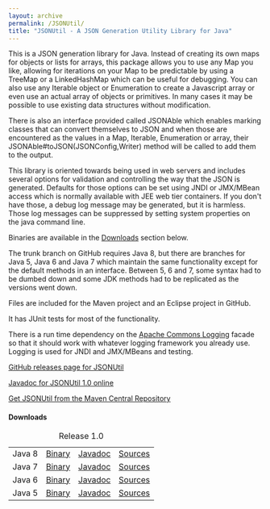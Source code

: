 ```yaml
---
layout: archive
permalink: /JSONUtil/
title: "JSONUtil - A JSON Generation Utility Library for Java"
---
```


This is a JSON generation library for Java.  Instead of creating its own maps for
objects or lists for arrays, this package allows you to use any Map you like,
allowing for iterations on your Map to be predictable by using a TreeMap or a
LinkedHashMap which can be useful for debugging. You can also use any Iterable
object or Enumeration to create a Javascript array or even use an actual array of
objects or primitives. In many cases it may be possible to use existing data
structures without modification.

There is also an interface provided called JSONAble which enables marking classes
that can convert themselves to JSON and when those are encountered as the values
in a Map, Iterable, Enumeration or array, their JSONAble#toJSON(JSONConfig,Writer)
method will be called to add them to the output.

This library is oriented towards being
used in web servers and includes several options for validation and
controlling the way that the JSON is generated.  Defaults for those options
can be set using JNDI or JMX/MBean access which is normally available with
JEE web tier containers.  If you don't have those, a debug log message
may be generated, but it is harmless.  Those log messages can be suppressed
by setting system properties on the java command line.

Binaries are available in the <a href="#downloads">Downloads</a> section below.

The trunk branch on GitHub requires Java 8, but there are branches for Java 5,
Java 6 and Java 7 which maintain the same functionality except for
the default methods in an interface.  Between 5, 6 and 7, some syntax had
to be dumbed down and some JDK methods had to be replicated as the versions
went down.

Files are included for the Maven project and an Eclipse project in GitHub.

It has JUnit tests for most of the functionality.

There is a run time dependency on the
[Apache Commons Logging](http://commons.apache.org/proper/commons-logging/)
facade so that it should work with whatever logging framework you already use.
Logging is used for JNDI and JMX/MBeans and testing.

[GitHub releases page for JSONUtil](https://github.com/billdavidson/JSONUtil/releases)

[Javadoc for JSONUtil 1.0 online](javadoc)

[Get JSONUtil from the Maven Central Repository](http://search.maven.org/#search%7Cgav%7C1%7Cg%3A%22org.kopitubruk.util%22%20AND%20a%3A%22JSONUtil%22)

<h4 id="downloads">Downloads</h4>

<table>
  <caption>Release 1.0</caption>
  <tbody>
    <tr>
      <td>Java 8</td>
      <td><a href="https://github.com/billdavidson/JSONUtil/releases/download/JSONUtil-1.0/JSONUtil-1.0.jar">Binary</a></td>
      <td><a href="https://github.com/billdavidson/JSONUtil/releases/download/JSONUtil-1.0/JSONUtil-1.0-javadoc.jar">Javadoc</a></td>
      <td><a href="https://github.com/billdavidson/JSONUtil/releases/download/JSONUtil-1.0/JSONUtil-1.0-sources.jar">Sources</a></td>
    </tr>
    <tr>
      <td>Java 7</td>
      <td><a href="https://github.com/billdavidson/JSONUtil/releases/download/JSONUtil-1.0-java7/JSONUtil-1.0-java7.jar">Binary</a></td>
      <td><a href="https://github.com/billdavidson/JSONUtil/releases/download/JSONUtil-1.0-java7/JSONUtil-1.0-java7-javadoc.jar">Javadoc</a></td>
      <td><a href="https://github.com/billdavidson/JSONUtil/releases/download/JSONUtil-1.0-java7/JSONUtil-1.0-java7-sources.jar">Sources</a></td>
    </tr>
    <tr>
      <td>Java 6</td>
      <td><a href="https://github.com/billdavidson/JSONUtil/releases/download/JSONUtil-1.0-java6/JSONUtil-1.0-java6.jar">Binary</a></td>
      <td><a href="https://github.com/billdavidson/JSONUtil/releases/download/JSONUtil-1.0-java6/JSONUtil-1.0-java6-javadoc.jar">Javadoc</a></td>
      <td><a href="https://github.com/billdavidson/JSONUtil/releases/download/JSONUtil-1.0-java6/JSONUtil-1.0-java6-sources.jar">Sources</a></td>
    </tr>
    <tr>
      <td>Java 5</td>
      <td><a href="https://github.com/billdavidson/JSONUtil/releases/download/JSONUtil-1.0-java5/JSONUtil-1.0-java5.jar">Binary</a></td>
      <td><a href="https://github.com/billdavidson/JSONUtil/releases/download/JSONUtil-1.0-java5/JSONUtil-1.0-java5-javadoc.jar">Javadoc</a></td>
      <td><a href="https://github.com/billdavidson/JSONUtil/releases/download/JSONUtil-1.0-java5/JSONUtil-1.0-java5-sources.jar">Sources</a></td>
    </tr>
  </tbody>
</table>

<!-- /.tiles -->